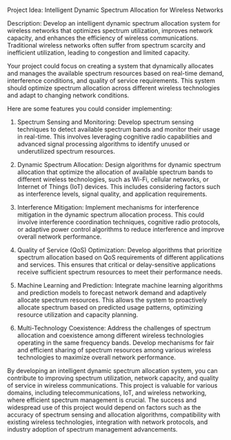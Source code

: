 
Project Idea: Intelligent Dynamic Spectrum Allocation for Wireless Networks

Description:
Develop an intelligent dynamic spectrum allocation system for wireless networks that optimizes spectrum utilization, improves network capacity, and enhances the efficiency of wireless communications. Traditional wireless networks often suffer from spectrum scarcity and inefficient utilization, leading to congestion and limited capacity.

Your project could focus on creating a system that dynamically allocates and manages the available spectrum resources based on real-time demand, interference conditions, and quality of service requirements. This system should optimize spectrum allocation across different wireless technologies and adapt to changing network conditions.

Here are some features you could consider implementing:

1. Spectrum Sensing and Monitoring: Develop spectrum sensing techniques to detect available spectrum bands and monitor their usage in real-time. This involves leveraging cognitive radio capabilities and advanced signal processing algorithms to identify unused or underutilized spectrum resources.

2. Dynamic Spectrum Allocation: Design algorithms for dynamic spectrum allocation that optimize the allocation of available spectrum bands to different wireless technologies, such as Wi-Fi, cellular networks, or Internet of Things (IoT) devices. This includes considering factors such as interference levels, signal quality, and application requirements.

3. Interference Mitigation: Implement mechanisms for interference mitigation in the dynamic spectrum allocation process. This could involve interference coordination techniques, cognitive radio protocols, or adaptive power control algorithms to reduce interference and improve overall network performance.

4. Quality of Service (QoS) Optimization: Develop algorithms that prioritize spectrum allocation based on QoS requirements of different applications and services. This ensures that critical or delay-sensitive applications receive sufficient spectrum resources to meet their performance needs.

5. Machine Learning and Prediction: Integrate machine learning algorithms and prediction models to forecast network demand and adaptively allocate spectrum resources. This allows the system to proactively allocate spectrum based on predicted usage patterns, optimizing resource utilization and capacity planning.

6. Multi-Technology Coexistence: Address the challenges of spectrum allocation and coexistence among different wireless technologies operating in the same frequency bands. Develop mechanisms for fair and efficient sharing of spectrum resources among various wireless technologies to maximize overall network performance.

By developing an intelligent dynamic spectrum allocation system, you can contribute to improving spectrum utilization, network capacity, and quality of service in wireless communications. This project is valuable for various domains, including telecommunications, IoT, and wireless networking, where efficient spectrum management is crucial. The success and widespread use of this project would depend on factors such as the accuracy of spectrum sensing and allocation algorithms, compatibility with existing wireless technologies, integration with network protocols, and industry adoption of spectrum management advancements.